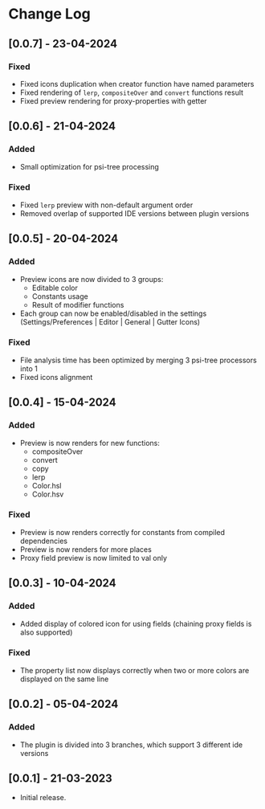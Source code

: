 # Change Log

## [0.0.7] - 23-04-2024

### Fixed
- Fixed icons duplication when creator function have named parameters
- Fixed rendering of `lerp`, `compositeOver` and `convert` functions result
- Fixed preview rendering for proxy-properties with getter

## [0.0.6] - 21-04-2024

### Added

- Small optimization for psi-tree processing

### Fixed

- Fixed `lerp` preview with non-default argument order
- Removed overlap of supported IDE versions between plugin versions

## [0.0.5] - 20-04-2024

### Added

- Preview icons are now divided to 3 groups:
  - Editable color
  - Constants usage
  - Result of modifier functions
- Each group can now be enabled/disabled in the settings (Settings/Preferences | Editor | General | Gutter Icons)

### Fixed

- File analysis time has been optimized by merging 3 psi-tree processors into 1
- Fixed icons alignment

## [0.0.4] - 15-04-2024

### Added

- Preview is now renders for new functions:
    - compositeOver
    - convert
    - copy
    - lerp
    - Color.hsl
    - Color.hsv

### Fixed

- Preview is now renders correctly for constants from compiled dependencies
- Preview is now renders for more places
- Proxy field preview is now limited to val only

## [0.0.3] - 10-04-2024

### Added

- Added display of colored icon for using fields (chaining proxy fields is also supported)

### Fixed

- The property list now displays correctly when two or more colors are displayed on the same line

## [0.0.2] - 05-04-2024

### Added

- The plugin is divided into 3 branches, which support 3 different ide versions

## [0.0.1] - 21-03-2023

- Initial release.